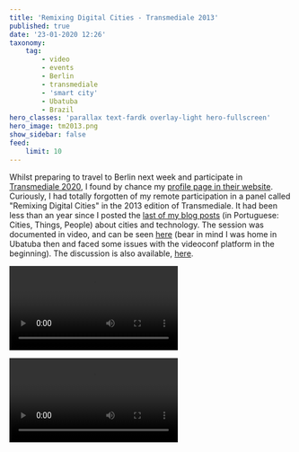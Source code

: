 ```yaml
---
title: 'Remixing Digital Cities - Transmediale 2013'
published: true
date: '23-01-2020 12:26'
taxonomy:
    tag:
        - video
        - events
        - Berlin
        - transmediale
        - 'smart city'
        - Ubatuba
        - Brazil
hero_classes: 'parallax text-fardk overlay-light hero-fullscreen'
hero_image: tm2013.png
show_sidebar: false
feed:
    limit: 10
---
```


Whilst preparing to travel to Berlin next week and participate in [Transmediale 2020](https://2020.transmediale.de/program), I found by chance my [profile page in their website](https://transmediale.de/content/felipe-schmidt-fonseca-0). Curiously, I had totally forgotten of my remote participation in a panel called "Remixing Digital Cities" in the 2013 edition of Transmediale. It had been less than an year since I posted the [last of my blog posts](../../stuff/cidades-coisas-pessoas) (in Portuguese: Cities, Things, People) about cities and technology. The session was documented in video, and can be seen [here](https://transmediale.de/content/presentation-by-felipe-fonseca-remixing-digital-cities) (bear in mind I was home in Ubatuba then and faced some issues with the videoconf platform in the beginning). The discussion is also available, [here](https://transmediale.de/content/discussion-remixing-digital-cities).

![Presentation](https://transmediale.de/sites/default/files/public/node/video_embed/field_embedded_video/24894/original.mp4)

![Discussion](https://transmediale.de/sites/default/files/public/node/video_embed/field_embedded_video/24895/original.mp4)
